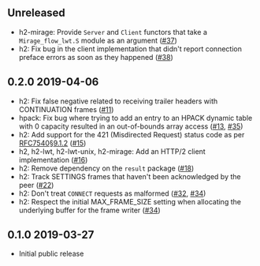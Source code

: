Unreleased
--------------

- h2-mirage: Provide `Server` and `Client` functors that take a
  `Mirage_flow_lwt.S` module as an argument
  ([#37](https://github.com/anmonteiro/ocaml-h2/pull/37))
- h2: Fix bug in the client implementation that didn't report connection
  preface errors as soon as they happened
  ([#38](https://github.com/anmonteiro/ocaml-h2/pull/38))

0.2.0 2019-04-06
--------------

- h2: Fix false negative related to receiving trailer headers with CONTINUATION
  frames ([#11](https://github.com/anmonteiro/ocaml-h2/pull/11))
- hpack: Fix bug where trying to add an entry to an HPACK dynamic table with 0
  capacity resulted in an out-of-bounds array access
  ([#13](https://github.com/anmonteiro/ocaml-h2/pull/13),
  [#35](https://github.com/anmonteiro/ocaml-h2/pull/35))
- h2: Add support for the 421 (Misdirected Request) status code as per
  [RFC7540§9.1.2](https://tools.ietf.org/html/rfc7540#section-9.1.2)
  ([#15](https://github.com/anmonteiro/ocaml-h2/pull/15))
- h2, h2-lwt, h2-lwt-unix, h2-mirage: Add an HTTP/2 client implementation
  ([#16](https://github.com/anmonteiro/ocaml-h2/pull/16))
- h2: Remove dependency on the `result` package
  ([#18](https://github.com/anmonteiro/ocaml-h2/pull/18))
- h2: Track SETTINGS frames that haven't been acknowledged by the peer
  ([#22](https://github.com/anmonteiro/ocaml-h2/pull/22))
- h2: Don't treat `CONNECT` requests as malformed
  ([#32](https://github.com/anmonteiro/ocaml-h2/pull/32),
  [#34](https://github.com/anmonteiro/ocaml-h2/pull/34))
- h2: Respect the initial MAX\_FRAME\_SIZE setting when allocating the
  underlying buffer for the frame writer
  ([#34](https://github.com/anmonteiro/ocaml-h2/pull/34))

0.1.0 2019-03-27
--------------

- Initial public release
